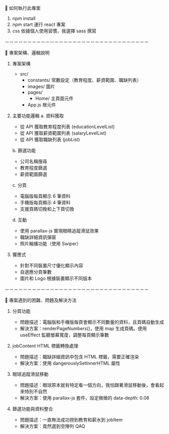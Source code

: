 🦖 如何執行此專案
1. npm install
2. npm start 運行 react 專案
3. css 依據個人使用習慣，我選擇 sass 撰寫

－－－－－－－－－－－－－－－－－－－－－－－－－－－－－－－－

🦖 專案架構、邏輯說明
1. 專案架構
   - src/
     - constants/  常數設定（教育程度、薪資範圍、職缺列表）
     - images/     圖片
     - pages/
       - Home/   主頁面元件
     - App.js      根元件

2. 主要功能邏輯
   a. 資料獲取
      - 從 API 獲取教育程度列表 (educationLevelList)
      - 從 API 獲取薪資範圍列表 (salaryLevelList)
      - 從 API 獲取職缺列表 (jobList)

   b. 篩選功能
      - 公司名稱搜尋
      - 教育程度篩選 
      - 薪資範圍篩選

   c. 分頁
      - 電腦版每頁顯示 6 筆資料
      - 手機版每頁顯示 4 筆資料
      - 支援頁碼切換和上下頁切換

   d. 互動
      - 使用 parallax-js 實現眼睛追蹤滑鼠效果
      - 職缺詳細資訊彈窗
      - 照片輪播功能（使用 Swiper）

3. 響應式
   - 針對不同裝置尺寸優化顯示內容
   - 自適應分頁筆數
   - 圖片和 Logo 根據裝置顯示不同版本

－－－－－－－－－－－－－－－－－－－－－－－－－－－－－－－－

🦖 專案遇到的困難、問題及解決方法

1. 分頁功能
   - 問題描述：電腦版和手機版每頁會顯示不同數量的資料，且頁碼自動生成
   - 解決方案：renderPageNumbers()，使用 map 生成頁碼。使用 useEffect 監聽螢幕寬度，調整每頁顯示筆數

2. jobContent HTML 標籤轉換處理
   - 問題描述：職缺詳細資訊中包含 HTML 標籤，需要正確渲染
   - 解決方案：使用 dangerouslySetInnerHTML 屬性

3. 眼球追蹤滑鼠移動
   - 問題描述：眼球原本就有特定看一個方向，我怕跟著滑鼠移動後，會看起來特別不自然
   - 解決方案：使用 parallax-js 套件，設定微微的 data-depth: 0.08

4. 篩選功能與資料整合
   - 問題描述：一直無法成功撈到教育和薪水到 jobItem
   - 解決方案：竟然選到空陣列 QAQ
